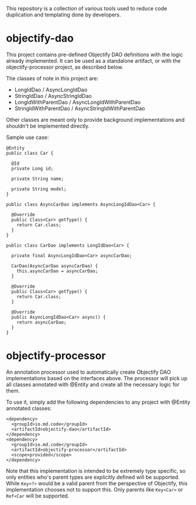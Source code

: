 This repository is a collection of various tools used to reduce code duplication and templating done by developers.

# objectify-dao

This project contains pre-defined Objectify DAO definitions with the logic already implemented.
It can be used as a standalone artifact, or with the objectify-processor project, as described below.

The classes of note in this project are:

* LongIdDao / AsyncLongIdDao
* StringIdDao / AsyncStringIdDao
* LongIdWithParentDao / AsyncLongIdWithParentDao
* StringIdWithParentDao / AsyncStringIdWithParentDao

Other classes are meant only to provide background implementations and shouldn't be implemented directly.

Sample use case:

```
@Entity
public class Car {

  @Id
  private Long id;

  private String name;

  private String model;
}

public class AsyncCarDao implements AsyncLongIdDao<Car> {

  @Override
  public Class<Car> getType() {
    return Car.class;
  }
}

public class CarDao implements LongIdDao<Car> {

  private final AsyncLongIdDao<Car> asyncCarDao;

  CarDao(AsyncCarDao asyncCarDao) {
    this.asyncCarDao = asyncCarDao;
  }

  @Override
  public Class<Car> getType() {
    return Car.class;
  }

  @Override
  public AsyncLongIdDao<Car> async() {
    return asyncCarDao;
  }
}

```

# objectify-processor

An annotation processor used to automatically create Objectify DAO implementations based on the interfaces above.
The processor will pick up all classes annotated with @Entity and create all the necessary logic for them.

To use it, simply add the following dependencies to any project with @Entity annotated classes:

```
<dependency>
  <groupId>io.md.code</groupId>
  <artifactId>objectify-dao</artifactId>
</dependency>
<dependency>
  <groupId>io.md.code</groupId>
  <artifactId>objectify-processor</artifactId>
  <scope>provided</scope>
</dependency>
```

Note that this implementation is intended to be extremely type specific, so only entities who's parent types are
explicitly defined will be supported. While `Key<?>` would be a valid parent from the perspective of Objectify,
this implementation chooses not to support this. Only parents like `Key<Car>` or `Ref<Car` will be supported.